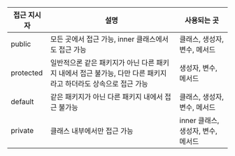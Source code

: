 | 접근 지시자 | 설명                                                         | 사용되는 곳                        |
| ----------- | ------------------------------------------------------------ | ---------------------------------- |
| public      | 모든 곳에서 접근 가능, inner 클래스에서도 접근 가능          | 클래스, 생성자, 변수, 메서드       |
| protected   | 일반적으론 같은 패키지가 아닌 다른 패키지 내에서 접근 불가능, 다만 다른 패키지라고 하더라도 상속으로 접근 가능 | 생성자, 변수, 메서드               |
| default     | 같은 패키지가 아닌 다른 패키지 내에서 접근 불가능            | 클래스, 생성자, 변수, 메서드       |
| private     | 클래스 내부에서만 접근 가능                                  | inner 클래스, 생성자, 변수, 메서드 |


